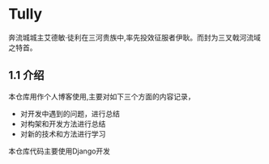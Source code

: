 Tully
=====

奔流城城主艾德敏·徒利在三河贵族中,率先投效征服者伊耿。而封为三叉戟河流域之特首。

1.1 介绍
--------
   本仓库用作个人博客使用,主要对如下三个方面的内容记录，
   - 对开发中遇到的问题，进行总结
   - 对构架和开发方法进行总结
   - 对新的技术和方法进行学习
  
   本仓库代码主要使用Django开发
